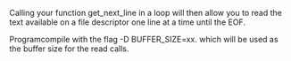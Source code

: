 Calling your function get_next_line in a loop will then allow you to read the text
available on a file descriptor one line at a time until the EOF.

Programcompile with the flag -D BUFFER_SIZE=xx. which will be used
as the buffer size for the read calls.
